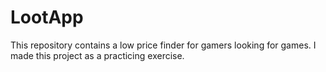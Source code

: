 # LootApp
This repository contains a low price finder for gamers looking for games. I made this project as a practicing exercise.